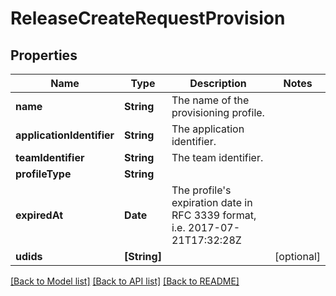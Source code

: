 # ReleaseCreateRequestProvision

## Properties
Name | Type | Description | Notes
------------ | ------------- | ------------- | -------------
**name** | **String** | The name of the provisioning profile. | 
**applicationIdentifier** | **String** | The application identifier. | 
**teamIdentifier** | **String** | The team identifier. | 
**profileType** | **String** |  | 
**expiredAt** | **Date** | The profile&#39;s expiration date in RFC 3339 format, i.e. 2017-07-21T17:32:28Z | 
**udids** | **[String]** |  | [optional] 

[[Back to Model list]](../README.md#documentation-for-models) [[Back to API list]](../README.md#documentation-for-api-endpoints) [[Back to README]](../README.md)


